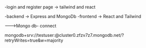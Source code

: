 -login and register page -> tailwind and react

-backend -> Express and MongoDb
-frontend -> React and Tailwind


--->Mongo db- connect

mongodb+srv://testuser:<password>@cluster0.zfzv7z7.mongodb.net/?retryWrites=true&w=majority
